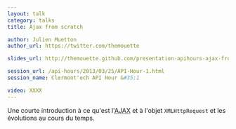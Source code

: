 ```yaml
---
layout: talk
category: talks
title: Ajax from scratch

author: Julien Muetton
author_url: https://twitter.com/themouette

slides_url: http://themouette.github.com/presentation-apihours-ajax-from-scratch/

session_url: /api-hours/2013/03/25/API-Hour-1.html
session_name: Clermont'ech API Hour &#35;1

video: XXXX
---
```


Une courte introduction à ce qu'est l'<acronym title="Asynchronous Javascript And Xml">AJAX</acronym>
et à l'objet `XMLHttpRequest` et les évolutions au cours du temps.
